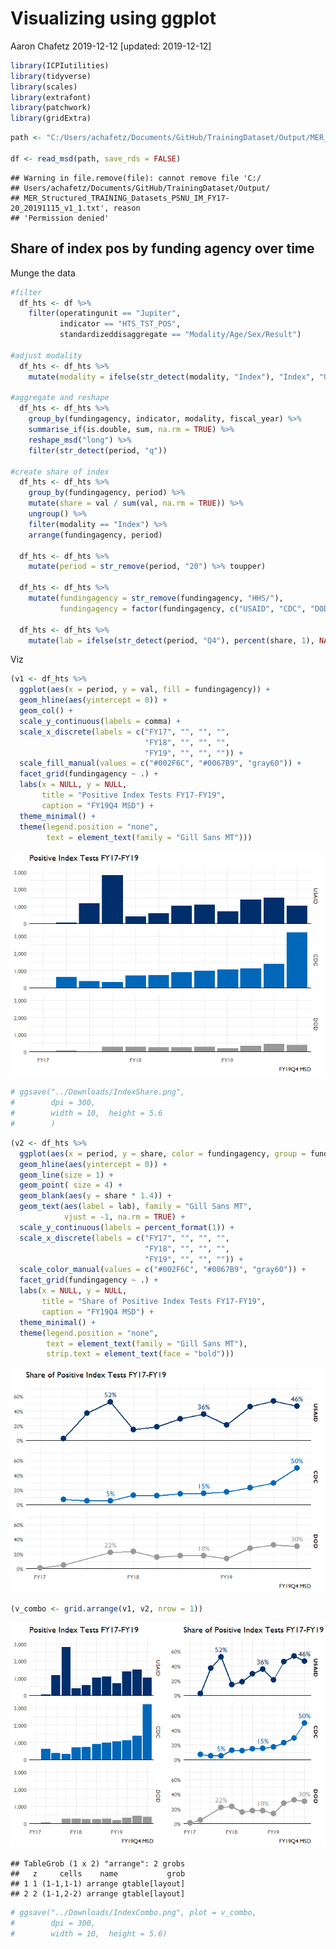 Visualizing using ggplot
================
Aaron Chafetz
2019-12-12 \[updated: 2019-12-12\]

``` r
library(ICPIutilities)
library(tidyverse)
library(scales)
library(extrafont)
library(patchwork)
library(gridExtra)
```

``` r
path <- "C:/Users/achafetz/Documents/GitHub/TrainingDataset/Output/MER_Structured_TRAINING_Datasets_PSNU_IM_FY17-20_20191115_v1_1.txt"

df <- read_msd(path, save_rds = FALSE)
```

    ## Warning in file.remove(file): cannot remove file 'C:/
    ## Users/achafetz/Documents/GitHub/TrainingDataset/Output/
    ## MER_Structured_TRAINING_Datasets_PSNU_IM_FY17-20_20191115_v1_1.txt', reason
    ## 'Permission denied'

Share of index pos by funding agency over time
----------------------------------------------

Munge the data

``` r
#filter
  df_hts <- df %>% 
    filter(operatingunit == "Jupiter",
           indicator == "HTS_TST_POS",
           standardizeddisaggregate == "Modality/Age/Sex/Result")

#adjust modality
  df_hts <- df_hts %>% 
    mutate(modality = ifelse(str_detect(modality, "Index"), "Index", "Other"))

#aggregate and reshape
  df_hts <- df_hts %>% 
    group_by(fundingagency, indicator, modality, fiscal_year) %>% 
    summarise_if(is.double, sum, na.rm = TRUE) %>% 
    reshape_msd("long") %>% 
    filter(str_detect(period, "q"))
    
#create share of index
  df_hts <- df_hts %>% 
    group_by(fundingagency, period) %>% 
    mutate(share = val / sum(val, na.rm = TRUE)) %>% 
    ungroup() %>% 
    filter(modality == "Index") %>% 
    arrange(fundingagency, period)
  
  df_hts <- df_hts %>% 
    mutate(period = str_remove(period, "20") %>% toupper)
  
  df_hts <- df_hts %>% 
    mutate(fundingagency = str_remove(fundingagency, "HHS/"),
           fundingagency = factor(fundingagency, c("USAID", "CDC", "DOD")))
  
  df_hts <- df_hts %>% 
    mutate(lab = ifelse(str_detect(period, "Q4"), percent(share, 1), NA))
```

Viz

``` r
(v1 <- df_hts %>% 
  ggplot(aes(x = period, y = val, fill = fundingagency)) +
  geom_hline(aes(yintercept = 0)) +
  geom_col() +
  scale_y_continuous(labels = comma) +
  scale_x_discrete(labels = c("FY17", "", "", "",
                              "FY18", "", "", "",
                              "FY19", "", "", "")) +
  scale_fill_manual(values = c("#002F6C", "#0067B9", "gray60")) +
  facet_grid(fundingagency ~ .) +
  labs(x = NULL, y = NULL,
       title = "Positive Index Tests FY17-FY19",
       caption = "FY19Q4 MSD") +
  theme_minimal() +
  theme(legend.position = "none",
        text = element_text(family = "Gill Sans MT")))
```

![](GettingStartedWithggplot_files/figure-markdown_github/unnamed-chunk-3-1.png)

``` r
# ggsave("../Downloads/IndexShare.png",
#        dpi = 300,
#        width = 10,  height = 5.6
#        )
```

``` r
(v2 <- df_hts %>% 
  ggplot(aes(x = period, y = share, color = fundingagency, group = fundingagency)) +
  geom_hline(aes(yintercept = 0)) +
  geom_line(size = 1) +
  geom_point( size = 4) +
  geom_blank(aes(y = share * 1.4)) +
  geom_text(aes(label = lab), family = "Gill Sans MT",
            vjust = -1, na.rm = TRUE) +
  scale_y_continuous(labels = percent_format(1)) +
  scale_x_discrete(labels = c("FY17", "", "", "",
                              "FY18", "", "", "",
                              "FY19", "", "", "")) +
  scale_color_manual(values = c("#002F6C", "#0067B9", "gray60")) +
  facet_grid(fundingagency ~ .) +
  labs(x = NULL, y = NULL,
       title = "Share of Positive Index Tests FY17-FY19",
       caption = "FY19Q4 MSD") +
  theme_minimal() +
  theme(legend.position = "none",
        text = element_text(family = "Gill Sans MT"),
        strip.text = element_text(face = "bold")))
```

![](GettingStartedWithggplot_files/figure-markdown_github/unnamed-chunk-4-1.png)

``` r
(v_combo <- grid.arrange(v1, v2, nrow = 1))
```

![](GettingStartedWithggplot_files/figure-markdown_github/unnamed-chunk-5-1.png)

    ## TableGrob (1 x 2) "arrange": 2 grobs
    ##   z     cells    name           grob
    ## 1 1 (1-1,1-1) arrange gtable[layout]
    ## 2 2 (1-1,2-2) arrange gtable[layout]

``` r
# ggsave("../Downloads/IndexCombo.png", plot = v_combo,
#        dpi = 300,
#        width = 10,  height = 5.6)
```
